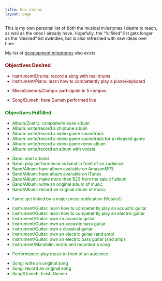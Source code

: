 ```yaml
---
title: Muz-stones
layout: page
---
```

This is my own personal list of both the musical milestones I desire to reach, as well as the ones I already have. Hopefully, the &#8220;fulfilled&#8221; list gets longer as the &#8220;desired&#8221; list dwindles, but is also refreshed with new ideas over time.

My list of <a href="/lists/dev-stones">development milestones</a> also exists.

### <span style="color: #800000;">Objectives Desired</span>

  <ul>
    <li><span style="color: #800000;">Instrument/Drums: record a song with real drums</span></li>
    <li><span style="color: #800000;">Instrument/Piano: learn how to competently play a piano/keyboard</span></li>
  </ul>

  <ul>
    <li><span style="color: #800000;">Miscellaneous/Compo: participate in 5 compos</span></li>
  </ul>

  <ul>
    <li><span style="color: #800000;">Song/Dumeh: have Dumeh performed live</span></li>
  </ul>

### <span style="color: #008000;">Objectives Fulfilled</span>

  <ul>
    <li>
      <span style="color: #008000;">Album/Zoetic: complete/release album</span>
    </li>
    <li>
      <span style="color: #008000;">Album: write/record a chiptune album</span>
    </li>
    <li>
      <span style="color: #008000;">Album: write/record a video game soundtrack</span>
    </li>
    <li>
      <span style="color: #008000;">Album: write/record a video game soundtrack for a released game</span>
    </li>
    <li>
      <span style="color: #008000;">Album: write/record a video game remix album</span>
    </li>
    <li>
      <span style="color: #008000;">Album: write/record an album with vocals</span>
    </li>
  </ul>

  <ul>
    <li>
      <span style="color: #008000;">Band: start a band</span>
    </li>
    <li>
      <span style="color: #008000;">Band: play performance as band in front of an audience</span>
    </li>
    <li>
      <span style="color: #008000;">Band/Album: have album available on AmazonMP3</span>
    </li>
    <li>
      <span style="color: #008000;">Band/Album: have album available on iTunes</span>
    </li>
    <li>
      <span style="color: #008000;">Band/Album: make more than $20 from the sale of album</span>
    </li>
    <li>
      <span style="color: #008000;">Band/Album: write an original album of music</span>
    </li>
    <li>
      <span style="color: #008000;">Band/Album: record an original album of music</span>
    </li>
  </ul>

  <ul>
    <li>
      <span style="color: #008000;">Fame: get linked by a major press publication (Kotaku!)</span>
    </li>
  </ul>

  <ul>
    <li>
      <span style="color: #008000;">Instrument/Guitar: learn how to competently play an acoustic guitar</span>
    </li>
    <li>
      <span style="color: #008000;">Instrument/Guitar: learn how to competently play an electric guitar</span>
    </li>
    <li>
      <span style="color: #008000;">Instrument/Guitar: own an acoustic guitar</span>
    </li>
    <li>
      <span style="color: #008000;">Instrument/Guitar: own an acoustic bass guitar</span>
    </li>
    <li>
      <span style="color: #008000;">Instrument/Guitar: own a classical guitar</span>
    </li>
    <li>
      <span style="color: #008000;">Instrument/Guitar: own an electric guitar (and amp)</span>
    </li>
    <li>
      <span style="color: #008000;">Instrument/Guitar: own an electric bass guitar (and amp)</span>
    </li>
    <li>
      <span style="color: #008000;">Instrument/Mandolin: wrote and recorded a song</span>
    </li>
  </ul>

  <ul>
    <li>
      <span style="color: #008000;">Performance: play music in front of an audience</span>
    </li>
  </ul>

  <ul>
    <li>
      <span style="color: #008000;">Song: write an original song</span>
    </li>
    <li>
      <span style="color: #008000;">Song: record an original song</span>
    </li>
    <li>
      <span style="color: #008000;">Song/Dumeh: finish Dumeh</span>
    </li>
  </ul>
